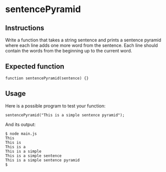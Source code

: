 # sentencePyramid
## Instructions
Write a function that takes a string sentence and prints a sentence pyramid where each line adds one more word from the sentence. Each line should contain the words from the beginning up to the current word.

## Expected function
`function sentencePyramid(sentence) {}`

## Usage
Here is a possible program to test your function:
```
sentencePyramid("This is a simple sentence pyramid");
```

And its output:
```
$ node main.js
This
This is
This is a
This is a simple
This is a simple sentence
This is a simple sentence pyramid
$
```
